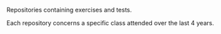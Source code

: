 Repositories containing exercises and tests.

Each repository concerns a specific class attended over the last 4 years.
